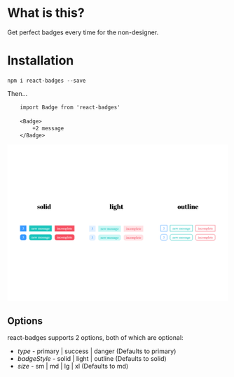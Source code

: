 # What is this?

Get perfect badges every time for the non-designer.

# Installation

`npm i react-badges --save`

Then...

```
    import Badge from 'react-badges'

    <Badge>
        +2 message
    </Badge>
```

![alt text](https://github.com/dincercanpunar/react-badges/blob/master/src/react-badges.png?raw=true)

## Options

react-badges supports 2 options, both of which are optional:

* *type* - primary | success | danger (Defaults to primary)
* *badgeStyle* - solid | light | outline (Defaults to solid)
* *size* - sm | md | lg | xl (Defaults to md)
